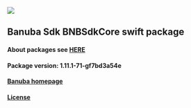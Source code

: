 [![](https://www.banuba.com/hubfs/Banuba_November2018/Images/Banuba%20SDK.png)](https://docs.banuba.com/face-ar-sdk-v1/ios/ios_overview)

## Banuba Sdk BNBSdkCore swift package

#### About packages see [HERE](https://docs.banuba.com/face-ar-sdk-v1/ios/ios_packages)

#### Package version: **1.11.1-71-gf7bd3a54e**

#### **[Banuba homepage](https://banuba.com)**

#### **[License](https://www.banuba.com/terms)**
